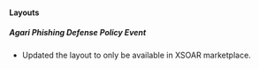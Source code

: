 
#### Layouts
##### Agari Phishing Defense Policy Event
- Updated the layout to only be available in XSOAR marketplace.
